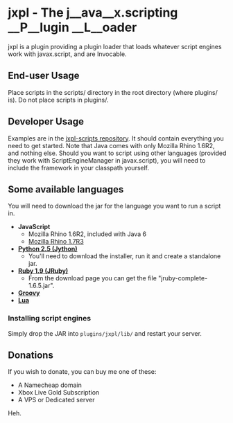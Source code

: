# jxpl - The __j__ava__x__.scripting __P__lugin __L__oader

jxpl is a plugin providing a plugin loader that loads whatever script engines work with javax.script, and are Invocable.

## End-user Usage

Place scripts in the scripts/ directory in the root directory (where plugins/ is).  Do not place scripts in plugins/.

## Developer Usage

Examples are in the [jxpl-scripts repository](https://github.com/angelsl/jxpl-scripts).  It should contain everything you need to get started.  Note that Java comes with only Mozilla Rhino 1.6R2, and nothing else.  Should you want to script using other languages (provided they work with ScriptEngineManager in javax.script), you will need to include the framework in your classpath yourself.

## Some available languages

You will need to download the jar for the language you want to run a script in.

* __JavaScript__
  * Mozilla Rhino 1.6R2, included with Java 6
  * [Mozilla Rhino 1.7R3](http://www.mozilla.org/rhino/download.html)  
* __[Python 2.5 (Jython)](http://www.jython.org/downloads.html)__
  * You'll need to download the installer, run it and create a standalone jar.
* __[Ruby 1.9 (JRuby)](http://www.jruby.org/download)__
  * From the download page you can get the file "jruby-complete-1.6.5.jar".
* __[Groovy](http://groovy.codehaus.org/Download)__
* __[Lua](http://code.google.com/p/jnlua/downloads/list)__

### Installing script engines

Simply drop the JAR into `plugins/jxpl/lib/` and restart your server.

## Donations

If you wish to donate, you can buy me one of these:

  * A Namecheap domain
  * Xbox Live Gold Subscription
  * A VPS or Dedicated server
  
Heh.